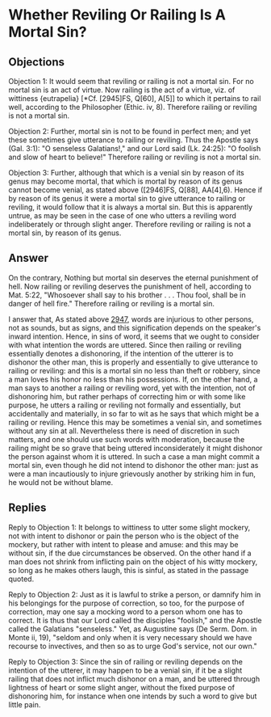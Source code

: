 # Whether Reviling Or Railing Is A Mortal Sin?

## Objections

Objection 1: It would seem that reviling or railing is not a mortal sin. For no mortal sin is an act of virtue. Now railing is the act of a virtue, viz. of wittiness {eutrapelia} [*Cf. [2945]FS, Q[60], A[5]] to which it pertains to rail well, according to the Philosopher (Ethic. iv, 8). Therefore railing or reviling is not a mortal sin.

Objection 2: Further, mortal sin is not to be found in perfect men; and yet these sometimes give utterance to railing or reviling. Thus the Apostle says (Gal. 3:1): "O senseless Galatians!," and our Lord said (Lk. 24:25): "O foolish and slow of heart to believe!" Therefore railing or reviling is not a mortal sin.

Objection 3: Further, although that which is a venial sin by reason of its genus may become mortal, that which is mortal by reason of its genus cannot become venial, as stated above ([2946]FS, Q[88], AA[4],6). Hence if by reason of its genus it were a mortal sin to give utterance to railing or reviling, it would follow that it is always a mortal sin. But this is apparently untrue, as may be seen in the case of one who utters a reviling word indeliberately or through slight anger. Therefore reviling or railing is not a mortal sin, by reason of its genus.

## Answer

On the contrary, Nothing but mortal sin deserves the eternal punishment of hell. Now railing or reviling deserves the punishment of hell, according to Mat. 5:22, "Whosoever shall say to his brother . . . Thou fool, shall be in danger of hell fire." Therefore railing or reviling is a mortal sin.

I answer that, As stated above [2947](A[1]), words are injurious to other persons, not as sounds, but as signs, and this signification depends on the speaker's inward intention. Hence, in sins of word, it seems that we ought to consider with what intention the words are uttered. Since then railing or reviling essentially denotes a dishonoring, if the intention of the utterer is to dishonor the other man, this is properly and essentially to give utterance to railing or reviling: and this is a mortal sin no less than theft or robbery, since a man loves his honor no less than his possessions. If, on the other hand, a man says to another a railing or reviling word, yet with the intention, not of dishonoring him, but rather perhaps of correcting him or with some like purpose, he utters a railing or reviling not formally and essentially, but accidentally and materially, in so far to wit as he says that which might be a railing or reviling. Hence this may be sometimes a venial sin, and sometimes without any sin at all. Nevertheless there is need of discretion in such matters, and one should use such words with moderation, because the railing might be so grave that being uttered inconsiderately it might dishonor the person against whom it is uttered. In such a case a man might commit a mortal sin, even though he did not intend to dishonor the other man: just as were a man incautiously to injure grievously another by striking him in fun, he would not be without blame.

## Replies

Reply to Objection 1: It belongs to wittiness to utter some slight mockery, not with intent to dishonor or pain the person who is the object of the mockery, but rather with intent to please and amuse: and this may be without sin, if the due circumstances be observed. On the other hand if a man does not shrink from inflicting pain on the object of his witty mockery, so long as he makes others laugh, this is sinful, as stated in the passage quoted.

Reply to Objection 2: Just as it is lawful to strike a person, or damnify him in his belongings for the purpose of correction, so too, for the purpose of correction, may one say a mocking word to a person whom one has to correct. It is thus that our Lord called the disciples "foolish," and the Apostle called the Galatians "senseless." Yet, as Augustine says (De Serm. Dom. in Monte ii, 19), "seldom and only when it is very necessary should we have recourse to invectives, and then so as to urge God's service, not our own."

Reply to Objection 3: Since the sin of railing or reviling depends on the intention of the utterer, it may happen to be a venial sin, if it be a slight railing that does not inflict much dishonor on a man, and be uttered through lightness of heart or some slight anger, without the fixed purpose of dishonoring him, for instance when one intends by such a word to give but little pain.
